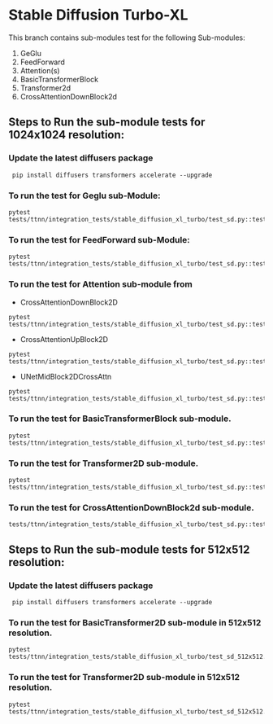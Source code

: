 # Stable Diffusion Turbo-XL

This branch contains sub-modules test for the following Sub-modules:

1. GeGlu
2. FeedForward
3. Attention(s)
4. BasicTransformerBlock
5. Transformer2d
6. CrossAttentionDownBlock2d

## Steps to Run the sub-module tests for 1024x1024 resolution:

### Update the latest diffusers package

```
 pip install diffusers transformers accelerate --upgrade
```

### To run the test for Geglu sub-Module:

```
pytest tests/ttnn/integration_tests/stable_diffusion_xl_turbo/test_sd.py::test_geglu
```

### To run the test for FeedForward sub-Module:

```
pytest tests/ttnn/integration_tests/stable_diffusion_xl_turbo/test_sd.py::test_feed_forward
```

### To run the test for Attention sub-module from
- CrossAttentionDownBlock2D

```
pytest tests/ttnn/integration_tests/stable_diffusion_xl_turbo/test_sd.py::test_attention_down_blocks
```

- CrossAttentionUpBlock2D
```
pytest tests/ttnn/integration_tests/stable_diffusion_xl_turbo/test_sd.py::test_attention_up_blocks
 ```

- UNetMidBlock2DCrossAttn

```
pytest tests/ttnn/integration_tests/stable_diffusion_xl_turbo/test_sd.py::test_attention_mid_blocks
```

### To run the test for BasicTransformerBlock sub-module.
```
pytest tests/ttnn/integration_tests/stable_diffusion_xl_turbo/test_sd.py::test_basic_transformer_block
```

### To run the test for Transformer2D sub-module.
```
pytest tests/ttnn/integration_tests/stable_diffusion_xl_turbo/test_sd.py::test_transformer_2d_model
```
### To run the test for CrossAttentionDownBlock2d sub-module.
```
tests/ttnn/integration_tests/stable_diffusion_xl_turbo/test_sd.py::test_cross_attention_downblock2d
```


## Steps to Run the sub-module tests for 512x512 resolution:

### Update the latest diffusers package

```
 pip install diffusers transformers accelerate --upgrade
```

### To run the test for BasicTransformer2D sub-module in 512x512 resolution.
```
pytest tests/ttnn/integration_tests/stable_diffusion_xl_turbo/test_sd_512x512.py::test_basic_transformer_block_512_512
```

### To run the test for Transformer2D sub-module in 512x512 resolution.
```
pytest tests/ttnn/integration_tests/stable_diffusion_xl_turbo/test_sd_512x512.py::test_transformer_2d_model_512_512
```
